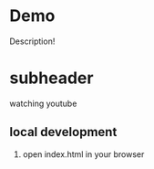# Demo
Description!

# subheader
watching youtube

## local development
1. open index.html in your browser